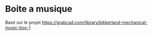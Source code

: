# Boite a musique

Basé sur le projet https://grabcad.com/library/kikkerland-mechanical-music-box-1
